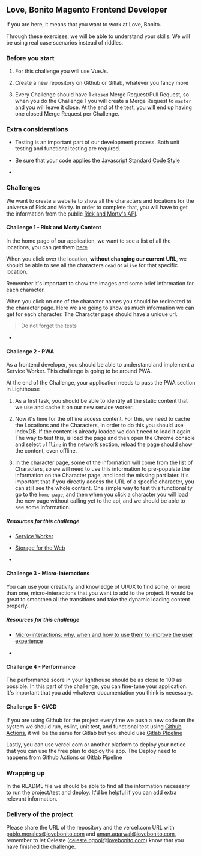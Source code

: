 ## Love, Bonito Magento Frontend Developer
 
 
If you are here, it means that you want to work at Love, Bonito. 


Through these exercises, we will be able to understand your skills. We will be using real case scenarios instead of riddles. 


### Before you start 

1. For this challenge you will use VueJs. 

2. Create a new repository on Github or Gitlab, whatever you fancy more

3. Every Challenge should have 1 `closed` Merge Request/Pull Request, so when you do the Challenge 1 you will create a Merge Request to `master` and you will leave it close. At the end of the test, you  will end up having one closed Merge Request per Challenge.


### Extra considerations

* Testing is an important part of our development process. Both unit testing and functional testing are required.

* Be sure that your code applies the [Javascript Standard Code Style](https://standardjs.com/) 


-
### Challenges

We want to create a website to show all the characters and locations for the universe of Rick and Morty. In order to complete that, you will have to get the information from the public [Rick and Morty's API](https://rickandmortyapi.com/). 


#### Challenge 1 - Rick and Morty Content

In the home page of our application, we want to see a list of all the locations, you can get them [here](https://rickandmortyapi.com/documentation/#get-all-locations) 

When you click over the location, **without changing our current URL**, we should be able to see all the characters `dead` or `alive` for that specific location. 

Remember it's important to show the images and some brief information for each character. 

When you click on one of the character names you should be redirected to the character page. Here we are going to show as much information we can get for each character. The Character page should have a unique url.

> Do not forget the tests


-

#### Challenge 2 - PWA

As a frontend developer, you should be able to understand and implement a Service Worker. This challenge is going to be around PWA. 

At the end of the Challenge, your application needs to pass the PWA section in Lighthouse

1. As a first task, you should be able to identify all the static content that we use and cache it on our new service worker. 

2. Now it's time for the offline access content. For this, we need to cache the Locations and the Characters, in order to do this you should use indexDB. If the content is already loaded we don't need to load it again. The way to test this, is load the page and then open the Chrome console and select `offline` in the network section, reload the page should show the content, even offline.

3. In the character page, some of the information will come from the list of Characters, so we will need to use this information to pre-populate the information on the Character page, and load the missing part later. It's important that if you directly access the URL of a specific character, you can still see the whole content.
One simple way to test this functionality go to the `home page`, and then when you click a character you will load the new page without calling yet to the api, and we should be able to see some information. 


##### Resources for this challenge

- [Service Worker](https://developers.google.com/web/fundamentals/primers/service-workers)
- [Storage for the Web](https://web.dev/storage-for-the-web/) 


-
#### Challenge 3 - Micro-Interactions

You can use your creativity and knowledge of UI/UX to find some, or more than one, micro-interactions that you want to add to the project. It would be great to smoothen all the transitions and take the dynamic loading content properly. 

##### Resources for this challenge
- [Micro-interactions: why, when and how to use them to improve the user experience](https://uxdesign.cc/micro-interactions-why-when-and-how-to-use-them-to-boost-the-ux-17094b3baaa0)

-
#### Challenge 4 - Performance

The performance score in your lighthouse should be as close to 100 as possible. In this part of the challenge, you can fine-tune your application. It's important that you add whatever documentation you think is necessary. 


#### Challenge 5 - CI/CD

If you are using Github for the project everytime we push a new code on the system we should run, eslint, unit test, and functional test using [Github Actions](https://github.com/features/actions), it will be the same for Gitlab but you should use [Gitlab PIpeline](https://docs.gitlab.com/ee/ci/pipelines/)

Lastly, you can use vercel.com or another platform to deploy your notice that you can use the free plan to deploy the app. The Deploy need to happens from Github Actions or Gitlab Pipeline


### Wrapping up
In the README file we should be able to find all the information necessary to run the project/test and deploy. It'd be helpful if you can add extra relevant information. 

### Delivery of the project

Please share the URL of the repository and the vercel.com URL with pablo.morales@lovebonito.com and aman.agarwal@lovebonito.com, remember to let Celeste (celeste.ngooi@lovebonito.com) know that you have finished the challenge.








